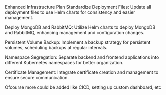 Enhanced Infrastructure Plan
Standardize Deployment Files: Update all deployment files to use Helm charts for consistency and easier management.

Deploy MongoDB and RabbitMQ: Utilize Helm charts to deploy MongoDB and RabbitMQ, enhancing management and configuration changes.

Persistent Volume Backup: Implement a backup strategy for persistent volumes, scheduling backups at regular intervals.

Namespace Segregation: Separate backend and frontend applications into different Kubernetes namespaces for better organization.

Certificate Management: Integrate certificate creation and management to ensure secure communication.

Ofcourse more could be added like CICD, setting up custom dashboard, etc